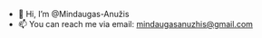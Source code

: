 - 👋 Hi, I’m @Mindaugas-Anužis
- 📫 You can reach me via email: mindaugasanuzhis@gmail.com

<!---
Mindaugas-Anuzis/Mindaugas-Anuzis is a ✨ special ✨ repository because its `README.md` (this file) appears on your GitHub profile.
You can click the Preview link to take a look at your changes.
--->
